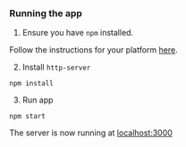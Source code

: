 ### Running the app

1. Ensure you have `npm` installed.

Follow the instructions for your platform [here](https://github.com/npm/npm).

2. Install `http-server`

````
npm install
````

3. Run app
````
npm start
````
The server is now running at [localhost:3000](localhost:3000)
